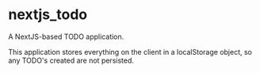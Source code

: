 # nextjs_todo

A NextJS-based TODO application.

This application stores everything on the client in a localStorage object, so any TODO's created are not persisted.
